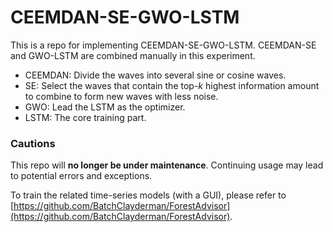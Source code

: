 # CEEMDAN-SE-GWO-LSTM

This is a repo for implementing CEEMDAN-SE-GWO-LSTM. CEEMDAN-SE and GWO-LSTM are combined manually in this experiment. 

- CEEMDAN: Divide the waves into several sine or cosine waves. 
- SE: Select the waves that contain the top-$k$ highest information amount to combine to form new waves with less noise.
- GWO: Lead the LSTM as the optimizer.
- LSTM: The core training part. 

### Cautions

This repo will **no longer be under maintenance**. Continuing usage may lead to potential errors and exceptions. 

To train the related time-series models (with a GUI), please refer to [https://github.com/BatchClayderman/ForestAdvisor](https://github.com/BatchClayderman/ForestAdvisor). 
